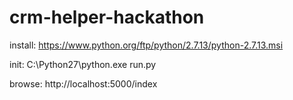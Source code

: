 # crm-helper-hackathon

install: https://www.python.org/ftp/python/2.7.13/python-2.7.13.msi

init: C:\Python27\python.exe run.py

browse: http://localhost:5000/index

